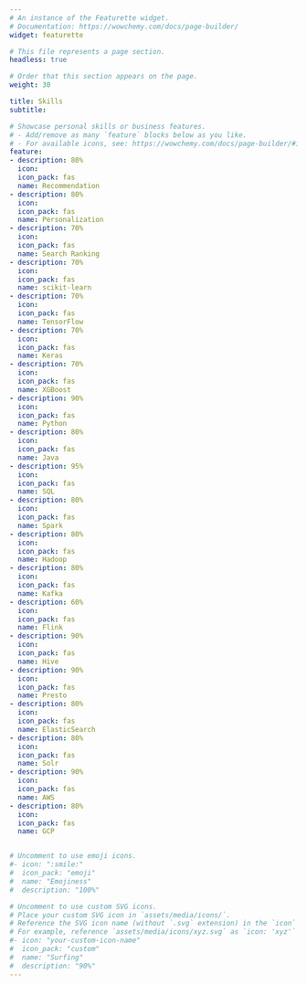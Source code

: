 ```yaml
---
# An instance of the Featurette widget.
# Documentation: https://wowchemy.com/docs/page-builder/
widget: featurette

# This file represents a page section.
headless: true

# Order that this section appears on the page.
weight: 30

title: Skills
subtitle:

# Showcase personal skills or business features.
# - Add/remove as many `feature` blocks below as you like.
# - For available icons, see: https://wowchemy.com/docs/page-builder/#icons
feature:
- description: 80%
  icon: 
  icon_pack: fas
  name: Recommendation
- description: 80%
  icon: 
  icon_pack: fas
  name: Personalization
- description: 70%
  icon: 
  icon_pack: fas
  name: Search Ranking
- description: 70%
  icon: 
  icon_pack: fas
  name: scikit-learn
- description: 70%
  icon: 
  icon_pack: fas
  name: TensorFlow
- description: 70%
  icon: 
  icon_pack: fas
  name: Keras
- description: 70%
  icon: 
  icon_pack: fas
  name: XGBoost
- description: 90%
  icon: 
  icon_pack: fas
  name: Python
- description: 80%
  icon: 
  icon_pack: fas
  name: Java
- description: 95%
  icon: 
  icon_pack: fas
  name: SQL
- description: 80%
  icon: 
  icon_pack: fas
  name: Spark
- description: 80%
  icon: 
  icon_pack: fas
  name: Hadoop
- description: 80%
  icon: 
  icon_pack: fas
  name: Kafka
- description: 60%
  icon: 
  icon_pack: fas
  name: Flink
- description: 90%
  icon: 
  icon_pack: fas
  name: Hive
- description: 90%
  icon: 
  icon_pack: fas
  name: Presto
- description: 80%
  icon: 
  icon_pack: fas
  name: ElasticSearch
- description: 80%
  icon: 
  icon_pack: fas
  name: Solr
- description: 90%
  icon: 
  icon_pack: fas
  name: AWS
- description: 80%
  icon: 
  icon_pack: fas
  name: GCP


# Uncomment to use emoji icons.
#- icon: ":smile:"
#  icon_pack: "emoji"
#  name: "Emojiness"
#  description: "100%"  

# Uncomment to use custom SVG icons.
# Place your custom SVG icon in `assets/media/icons/`.
# Reference the SVG icon name (without `.svg` extension) in the `icon` field.
# For example, reference `assets/media/icons/xyz.svg` as `icon: 'xyz'`
#- icon: "your-custom-icon-name"
#  icon_pack: "custom"
#  name: "Surfing"
#  description: "90%"
---
```

